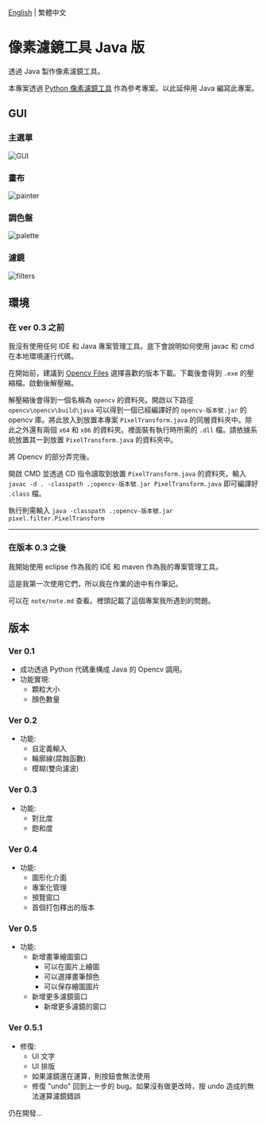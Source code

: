 [English](README.md) | 繁體中文
# 像素濾鏡工具 Java 版
透過 Java 製作像素濾鏡工具。

本專案透過 [Python 像素濾鏡工具](https://github.com/JingShing-Tools/Pixel-Art-transform-in-python) 作為參考專案。以此延伸用 Java 編寫此專案。

## GUI
### 主選單
![GUI](image/GUI2.png)
### 畫布
![painter](image/painter.png)
### 調色盤
![palette](image/palette.png)
### 濾鏡
![filters](image/filters.png)

## 環境
### 在 ver 0.3 之前
我沒有使用任何 IDE 和 Java 專案管理工具。底下會說明如何使用 javac 和 cmd 在本地環境運行代碼。

在開始前，建議到 [Opencv Files](https://sourceforge.net/projects/opencvlibrary/files/) 選擇喜歡的版本下載。下載後會得到 ```.exe``` 的壓縮檔。啟動後解壓縮。

解壓縮後會得到一個名稱為 ```opencv``` 的資料夾。開啟以下路徑 ```opencv\opencv\build\java``` 可以得到一個已經編譯好的 ```opencv-版本號.jar``` 的 opencv 庫。將此放入到放置本專案 ```PixelTransform.java``` 的同層資料夾中。除此之外還有兩個 ```x64``` 和 ```x86``` 的資料夾。裡面裝有執行時所需的 ```.dll``` 檔。請依據系統放置其一到放置 ```PixelTransform.java``` 的資料夾中。

將 Opencv 的部分弄完後。

開啟 CMD 並透過 CD 指令讀取到放置 ```PixelTransform.java``` 的資料夾。輸入 ```javac -d . -classpath .;opencv-版本號.jar PixelTransform.java``` 即可編譯好 ```.class``` 檔。

執行則需輸入 ```java -classpath .;opencv-版本號.jar pixel.filter.PixelTransform```

---
### 在版本 0.3 之後
我開始使用 eclipse 作為我的 IDE 和 maven 作為我的專案管理工具。

這是我第一次使用它們，所以我在作業的途中有作筆記。

可以在 ```note/note.md``` 查看。裡頭記載了這個專案我所遇到的問題。

## 版本
### Ver 0.1
* 成功透過 Python 代碼重構成 Java 的 Opencv 調用。
* 功能實現:
  * 顆粒大小  
  * 顏色數量
### Ver 0.2
* 功能:
  * 自定義輸入
  * 輪廓線(腐蝕函數)
  * 模糊(雙向濾波)
### Ver 0.3
* 功能:
  * 對比度
  * 飽和度
### Ver 0.4
* 功能:
  * 圖形化介面
  * 專案化管理
  * 預覽窗口
  * 首個打包釋出的版本
### Ver 0.5
* 功能:
  * 新增畫筆繪圖窗口
    * 可以在圖片上繪圖
    * 可以選擇畫筆顏色
    * 可以保存繪圖圖片
  * 新增更多濾鏡窗口
    * 新增更多濾鏡的窗口
### Ver 0.5.1
* 修復:
  * UI 文字
  * UI 排版
  * 如果濾鏡還在運算，則按鈕會無法使用
  * 修復 "undo" 回到上一步的 bug。如果沒有做更改時，按 undo 造成的無法運算濾鏡錯誤

仍在開發...
